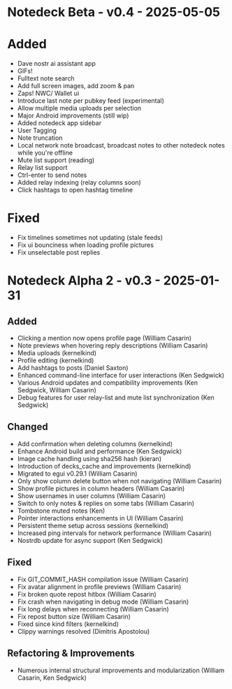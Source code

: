# Notedeck Beta - v0.4 - 2025-05-05

# Added

- Dave nostr ai assistant app
- GIFs!
- Fulltext note search
- Add full screen images, add zoom & pan
- Zaps! NWC/ Wallet ui
- Introduce last note per pubkey feed (experimental)
- Allow multiple media uploads per selection
- Major Android improvements (still wip)
- Added notedeck app sidebar
- User Tagging
- Note truncation
- Local network note broadcast, broadcast notes to other notedeck notes while you're offline
- Mute list support (reading)
- Relay list support 
- Ctrl-enter to send notes
- Added relay indexing (relay columns soon)
- Click hashtags to open hashtag timeline

# Fixed

- Fix timelines sometimes not updating (stale feeds)
- Fix ui bounciness when loading profile pictures
- Fix unselectable post replies

# Notedeck Alpha 2 - v0.3 - 2025-01-31

## Added
- Clicking a mention now opens profile page (William Casarin)
- Note previews when hovering reply descriptions (William Casarin)
- Media uploads (kernelkind)
- Profile editing (kernelkind)
- Add hashtags to posts (Daniel Saxton)
- Enhanced command-line interface for user interactions (Ken Sedgwick)
- Various Android updates and compatibility improvements (Ken Sedgwick, William Casarin)
- Debug features for user relay-list and mute list synchronization (Ken Sedgwick)

## Changed
- Add confirmation when deleting columns (kernelkind)
- Enhance Android build and performance (Ken Sedgwick)
- Image cache handling using sha256 hash (kieran)
- Introduction of decks_cache and improvements (kernelkind)
- Migrated to egui v0.29.1 (William Casarin)
- Only show column delete button when not navigating (William Casarin)
- Show profile pictures in column headers (William Casarin)
- Show usernames in user columns (William Casarin)
- Switch to only notes & replies on some tabs (William Casarin)
- Tombstone muted notes (Ken)
- Pointer interactions enhancements in UI (William Casarin)
- Persistent theme setup across sessions (kernelkind)
- Increased ping intervals for network performance (William Casarin)
- Nostrdb update for async support (Ken Sedgwick)

## Fixed
- Fix GIT_COMMIT_HASH compilation issue (William Casarin)
- Fix avatar alignment in profile previews (William Casarin)
- Fix broken quote repost hitbox (William Casarin)
- Fix crash when navigating in debug mode (William Casarin)
- Fix long delays when reconnecting (William Casarin)
- Fix repost button size (William Casarin)
- Fixed since kind filters (kernelkind)
- Clippy warnings resolved (Dimitris Apostolou)

## Refactoring & Improvements
- Numerous internal structural improvements and modularization (William Casarin, Ken Sedgwick)

